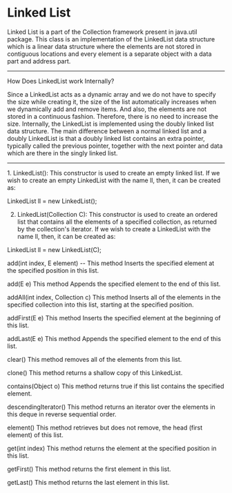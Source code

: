 <h1>Linked List </h1>
Linked List is a part of the Collection framework present in java.util package. This class is an implementation of the LinkedList data structure which is a linear data structure where the elements are not stored in contiguous locations and every element is a separate object with a data part and address part.

<hr>
How Does LinkedList work Internally?

Since a LinkedList acts as a dynamic array and we do not have to specify the size while creating it, the size of the list automatically increases when we dynamically add and remove items. And also, the elements are not stored in a continuous fashion. Therefore, there is no need to increase the size. Internally, the LinkedList is implemented using the doubly linked list data structure. The main difference between a normal linked list and a doubly LinkedList is that a doubly linked list contains an extra pointer, typically called the previous pointer, together with the next pointer and data which are there in the singly linked list. 
<hr>
1. LinkedList(): This constructor is used to create an empty linked list. If we wish to create an empty LinkedList with the name ll, then, it can be created as: 

LinkedList ll = new LinkedList();  

2. LinkedList(Collection C): This constructor is used to create an ordered list that contains all the elements of a specified collection, as returned by the collection's iterator. If we wish to create a LinkedList with the name ll, then, it can be created as: 

LinkedList ll = new LinkedList(C);

add(int index, E element)	-- This method Inserts the specified element at the specified position in this list.

add(E e)	This method Appends the specified element to the end of this list.

addAll(int index, Collection<E> c)	This method Inserts all of the elements in the specified collection into this list, starting at the specified position.
  
addFirst(E e)	This method Inserts the specified element at the beginning of this list.
  
addLast(E e)	This method Appends the specified element to the end of this list.
  
clear()	This method removes all of the elements from this list.
  
clone()	This method returns a shallow copy of this LinkedList.
  
contains(Object o)	This method returns true if this list contains the specified element.

  descendingIterator()	This method returns an iterator over the elements in this deque in reverse sequential order.
  
element()	This method retrieves but does not remove, the head (first element) of this list.
  
get(int index)	This method returns the element at the specified position in this list.
  
getFirst()	This method returns the first element in this list.
  
getLast()	This method returns the last element in this list.
